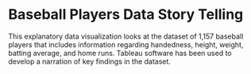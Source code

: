 # Baseball Players Data Story Telling
This explanatory data visualization looks at the dataset of 1,157 baseball players that includes information regarding handedness, height, weight, batting average, and home runs. Tableau software has been used to develop a narration of key findings in the dataset.
